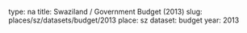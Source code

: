 type: na
title: Swaziland / Government Budget (2013)
slug: places/sz/datasets/budget/2013
place: sz
dataset: budget
year: 2013
